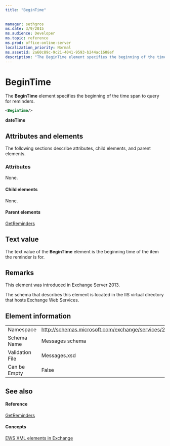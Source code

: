 ```yaml
---
title: "BeginTime"
 
 
manager: sethgros
ms.date: 3/9/2015
ms.audience: Developer
ms.topic: reference
ms.prod: office-online-server
localization_priority: Normal
ms.assetid: 2a60c89c-9c21-4041-9593-b244ac1608ef
description: "The BeginTime element specifies the beginning of the time span to query for reminders."
---
```


# BeginTime

The **BeginTime** element specifies the beginning of the time span to query for reminders. 
  
```XML
<BeginTime/>
```

 **dateTime**
## Attributes and elements

The following sections describe attributes, child elements, and parent elements.
  
### Attributes

None.
  
#### Child elements

None.
  
#### Parent elements

[GetReminders](getreminders.md)
  
## Text value

The text value of the **BeginTime** element is the beginning time of the item the reminder is for. 
  
## Remarks

This element was introduced in Exchange Server 2013.
  
The schema that describes this element is located in the IIS virtual directory that hosts Exchange Web Services.
  
## Element information

|||
|:-----|:-----|
|Namespace  <br/> |http://schemas.microsoft.com/exchange/services/2006/messages  <br/> |
|Schema Name  <br/> |Messages schema  <br/> |
|Validation File  <br/> |Messages.xsd  <br/> |
|Can be Empty  <br/> |False  <br/> |
   
## See also

#### Reference

[GetReminders](getreminders.md)
#### Concepts

[EWS XML elements in Exchange](ews-xml-elements-in-exchange.md)


